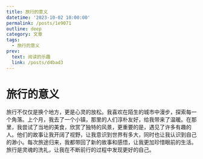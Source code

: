 ```yaml
---
title: 旅行的意义
datetime: '2023-10-02 10:00:00'
permalink: /posts/1e9071
outline: deep
category: 文章
tags:
  - 旅行的意义
prev:
  text: 阅读的乐趣
  link: /posts/d4bad3
---
```


# 旅行的意义

旅行不仅仅是换个地方，更是心灵的放松。我喜欢在陌生的城市中漫步，探索每一个角落。上个月，我去了一个小镇，那里的人们淳朴友好，给我带来了温暖。在那里，我尝试了当地的美食，欣赏了独特的风景，更重要的是，遇见了许多有趣的人。他们的故事让我开阔了视野，让我意识到世界有多大，同时也让我认识到自己的渺小。每次旅途归来，我都带回了新的故事和感悟，让我更加珍惜眼前的生活。旅行是灵魂的洗礼，让我在不断前行的过程中发现更好的自己。
